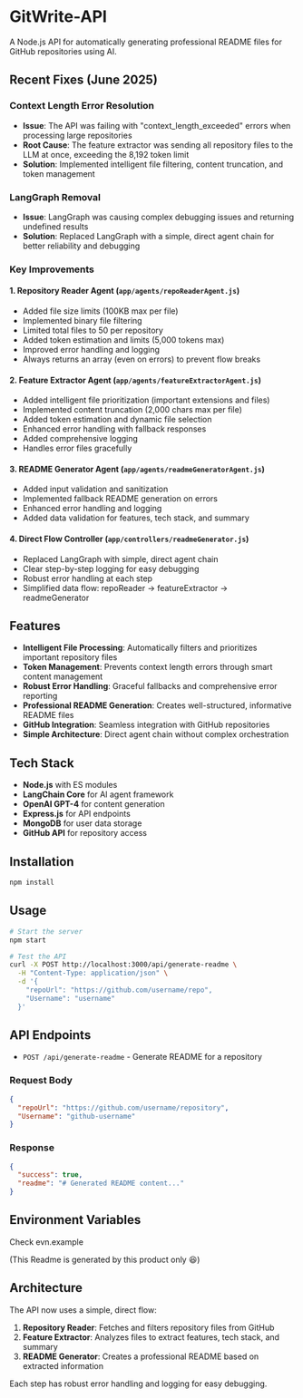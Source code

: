 # GitWrite-API

A Node.js API for automatically generating professional README files for GitHub repositories using AI.

## Recent Fixes (June 2025)

### Context Length Error Resolution
- **Issue**: The API was failing with "context_length_exceeded" errors when processing large repositories
- **Root Cause**: The feature extractor was sending all repository files to the LLM at once, exceeding the 8,192 token limit
- **Solution**: Implemented intelligent file filtering, content truncation, and token management

### LangGraph Removal
- **Issue**: LangGraph was causing complex debugging issues and returning undefined results
- **Solution**: Replaced LangGraph with a simple, direct agent chain for better reliability and debugging

### Key Improvements

#### 1. Repository Reader Agent (`app/agents/repoReaderAgent.js`)
- Added file size limits (100KB max per file)
- Implemented binary file filtering
- Limited total files to 50 per repository
- Added token estimation and limits (5,000 tokens max)
- Improved error handling and logging
- Always returns an array (even on errors) to prevent flow breaks

#### 2. Feature Extractor Agent (`app/agents/featureExtractorAgent.js`)
- Added intelligent file prioritization (important extensions and files)
- Implemented content truncation (2,000 chars max per file)
- Added token estimation and dynamic file selection
- Enhanced error handling with fallback responses
- Added comprehensive logging
- Handles error files gracefully

#### 3. README Generator Agent (`app/agents/readmeGeneratorAgent.js`)
- Added input validation and sanitization
- Implemented fallback README generation on errors
- Enhanced error handling and logging
- Added data validation for features, tech stack, and summary

#### 4. Direct Flow Controller (`app/controllers/readmeGenerator.js`)
- Replaced LangGraph with simple, direct agent chain
- Clear step-by-step logging for easy debugging
- Robust error handling at each step
- Simplified data flow: repoReader → featureExtractor → readmeGenerator

## Features

- **Intelligent File Processing**: Automatically filters and prioritizes important repository files
- **Token Management**: Prevents context length errors through smart content management
- **Robust Error Handling**: Graceful fallbacks and comprehensive error reporting
- **Professional README Generation**: Creates well-structured, informative README files
- **GitHub Integration**: Seamless integration with GitHub repositories
- **Simple Architecture**: Direct agent chain without complex orchestration

## Tech Stack

- **Node.js** with ES modules
- **LangChain Core** for AI agent framework
- **OpenAI GPT-4** for content generation
- **Express.js** for API endpoints
- **MongoDB** for user data storage
- **GitHub API** for repository access

## Installation

```bash
npm install
```

## Usage

```bash
# Start the server
npm start

# Test the API
curl -X POST http://localhost:3000/api/generate-readme \
  -H "Content-Type: application/json" \
  -d '{
    "repoUrl": "https://github.com/username/repo",
    "Username": "username"
  }'
```

## API Endpoints

- `POST /api/generate-readme` - Generate README for a repository

### Request Body
```json
{
  "repoUrl": "https://github.com/username/repository",
  "Username": "github-username"
}
```

### Response
```json
{
  "success": true,
  "readme": "# Generated README content..."
}
```

## Environment Variables

Check evn.example

(This Readme is generated by this product only 😆)

## Architecture

The API now uses a simple, direct flow:

1. **Repository Reader**: Fetches and filters repository files from GitHub
2. **Feature Extractor**: Analyzes files to extract features, tech stack, and summary
3. **README Generator**: Creates a professional README based on extracted information

Each step has robust error handling and logging for easy debugging.